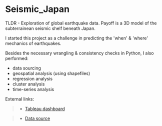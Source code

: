 # Seismic_Japan

TLDR - Exploration of global earthquake data. Payoff is a 3D model of the subterrainean seismic shelf beneath Japan.


I started this project as a challenge in predicting the 'when' & 'where' mechanics of earthquakes. 

Besides the necessary wrangling & consistency checks in Python, I also performed:
  * data sourcing
  * geospatial analysis (using shapefiles)
  * regression analysis
  * cluster analysis
  * time-series analysis


External links:

 >* [Tableau dashboard](https://public.tableau.com/views/EarthlyJapan/SeismicDashboard?:language=en-US&:display_count=n&:origin=viz_share_link)

 >* [Data source](https://www.kaggle.com/usgs/earthquake-database)
